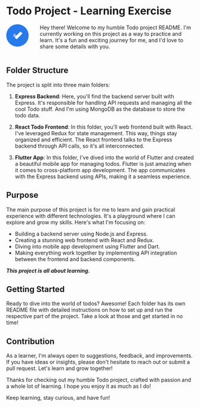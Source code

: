 # Todo Project - Learning Exercise

<img src="./logo.svg" alt="TODO" width="60" style="float: left; margin-right: 30px; border-radius: 50%"/>

Hey there! Welcome to my humble Todo project README. I'm currently working on this project as a way to practice and learn. It's a fun and exciting journey for me, and I'd love to share some details with you.

<div style="clear:both"></div>
<!-- This is to make a line break thing for the float image above. -->

## Folder Structure

The project is split into three main folders:

1. **Express Backend**: Here, you'll find the backend server built with Express. It's responsible for handling API requests and managing all the cool Todo stuff. And I'm using MongoDB as the database to store the todo data.

2. **React Todo Frontend**: In this folder, you'll web frontend built with React. I've leveraged Redux for state management. This way, things stay organized and efficient. The React frontend talks to the Express backend through API calls, so it's all interconnected.

3. **Flutter App**: In this folder, I've dived into the world of Flutter and created a beautiful mobile app for managing todos. Flutter is just amazing when it comes to cross-platform app development. The app communicates with the Express backend using APIs, making it a seamless experience.

## Purpose

The main purpose of this project is for me to learn and gain practical experience with different technologies. It's a playground where I can explore and grow my skills. Here's what I'm focusing on:

- Building a backend server using Node.js and Express.
- Creating a stunning web frontend with React and Redux.
- Diving into mobile app development using Flutter and Dart.
- Making everything work together by implementing API integration between the frontend and backend components.

**_This project is all about learning._**

## Getting Started

Ready to dive into the world of todos? Awesome! Each folder has its own README file with detailed instructions on how to set up and run the respective part of the project. Take a look at those and get started in no time!

## Contribution

As a learner, I'm always open to suggestions, feedback, and improvements. If you have ideas or insights, please don't hesitate to reach out or submit a pull request. Let's learn and grow together!

Thanks for checking out my humble Todo project, crafted with passion and a whole lot of learning. I hope you enjoy it as much as I do!

Keep learning, stay curious, and have fun!

